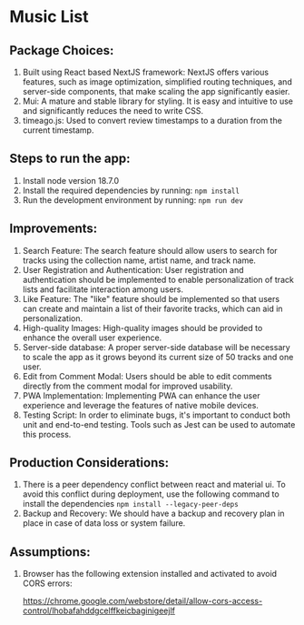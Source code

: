 # Music List #

## Package Choices: ##

1. Built using React based NextJS framework: NextJS offers various features, such as image optimization, simplified routing techniques, and server-side components, that make scaling the app significantly easier.
2. Mui: A mature and stable library for styling. It is easy and intuitive to use and significantly reduces the need to write CSS.
3. timeago.js: Used to convert review timestamps to a duration from the current timestamp.

 ## Steps to run the app:  ##

1. Install node version 18.7.0
2. Install the required dependencies by running: 
    `npm install`
3. Run the development environment by running:
    `npm run dev`


 ## Improvements: ##

1. Search Feature: The search feature should allow users to search for tracks using the collection name, artist name, and track name.
2. User Registration and Authentication: User registration and authentication should be implemented to enable personalization of track lists and facilitate interaction among users.
3. Like Feature: The "like" feature should be implemented so that users can create and maintain a list of their favorite tracks, which can aid in personalization.
4. High-quality Images: High-quality images should be provided to enhance the overall user experience.
5. Server-side database: A proper server-side database will be necessary to scale the app as it grows beyond its current size of 50 tracks and one user.
6. Edit from Comment Modal: Users should be able to edit comments directly from the comment modal for improved usability.
7. PWA Implementation: Implementing PWA can enhance the user experience and leverage the features of native mobile devices.
8. Testing Script: In order to eliminate bugs, it's important to conduct both unit and end-to-end testing. Tools such as Jest can be used to automate this process.


 ## Production Considerations: ##

1. There is a peer dependency conflict between react and material ui. To avoid this conflict during deployment, use the following command to install the dependencies
    `npm install --legacy-peer-deps`
2. Backup and Recovery: We should have a backup and recovery plan in place in case of data loss or system failure. 

 ## Assumptions:  ##

1. Browser has the following extension installed and activated to avoid CORS errors:

    https://chrome.google.com/webstore/detail/allow-cors-access-control/lhobafahddgcelffkeicbaginigeejlf
